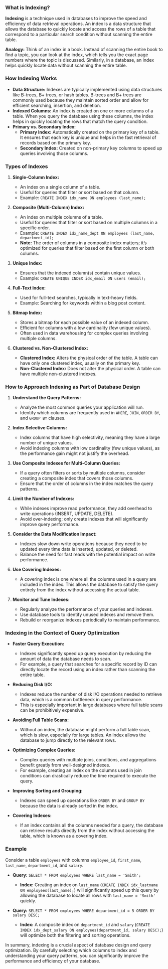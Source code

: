 ### What is Indexing?

**Indexing** is a technique used in databases to improve the speed and efficiency of data retrieval operations. An index is a data structure that allows the database to quickly locate and access the rows of a table that correspond to a particular search condition without scanning the entire table.

**Analogy:** Think of an index in a book. Instead of scanning the entire book to find a topic, you can look at the index, which tells you the exact page numbers where the topic is discussed. Similarly, in a database, an index helps quickly locate data without scanning the entire table.

### How Indexing Works

- **Data Structure:** Indexes are typically implemented using data structures like B-trees, B+ trees, or hash tables. B-trees and B+ trees are commonly used because they maintain sorted order and allow for efficient searching, insertion, and deletion.
- **Indexed Columns:** An index is created on one or more columns of a table. When you query the database using these columns, the index helps in quickly locating the rows that match the query condition.
- **Primary vs. Secondary Index:** 
  - **Primary Index:** Automatically created on the primary key of a table. It ensures that each key is unique and helps in the fast retrieval of records based on the primary key.
  - **Secondary Index:** Created on non-primary key columns to speed up queries involving those columns.

### Types of Indexes

1. **Single-Column Index:**
   - An index on a single column of a table.
   - Useful for queries that filter or sort based on that column.
   - Example: `CREATE INDEX idx_name ON employees (last_name);`

2. **Composite (Multi-Column) Index:**
   - An index on multiple columns of a table.
   - Useful for queries that filter or sort based on multiple columns in a specific order.
   - Example: `CREATE INDEX idx_name_dept ON employees (last_name, department_id);`
   - **Note:** The order of columns in a composite index matters; it’s optimized for queries that filter based on the first column or both columns.

3. **Unique Index:**
   - Ensures that the indexed column(s) contain unique values.
   - Example: `CREATE UNIQUE INDEX idx_email ON users (email);`

4. **Full-Text Index:**
   - Used for full-text searches, typically in text-heavy fields.
   - Example: Searching for keywords within a blog post content.

5. **Bitmap Index:**
   - Stores a bitmap for each possible value of an indexed column.
   - Efficient for columns with a low cardinality (few unique values).
   - Often used in data warehousing for complex queries involving multiple columns.

6. **Clustered vs. Non-Clustered Index:**
   - **Clustered Index:** Alters the physical order of the table. A table can have only one clustered index, usually on the primary key.
   - **Non-Clustered Index:** Does not alter the physical order. A table can have multiple non-clustered indexes.

### How to Approach Indexing as Part of Database Design

1. **Understand the Query Patterns:**
   - Analyze the most common queries your application will run.
   - Identify which columns are frequently used in `WHERE`, `JOIN`, `ORDER BY`, and `GROUP BY` clauses.

2. **Index Selective Columns:**
   - Index columns that have high selectivity, meaning they have a large number of unique values.
   - Avoid indexing columns with low cardinality (few unique values), as the performance gain might not justify the overhead.

3. **Use Composite Indexes for Multi-Column Queries:**
   - If a query often filters or sorts by multiple columns, consider creating a composite index that covers those columns.
   - Ensure that the order of columns in the index matches the query patterns.

4. **Limit the Number of Indexes:**
   - While indexes improve read performance, they add overhead to write operations (INSERT, UPDATE, DELETE).
   - Avoid over-indexing; only create indexes that will significantly improve query performance.

5. **Consider the Data Modification Impact:**
   - Indexes slow down write operations because they need to be updated every time data is inserted, updated, or deleted.
   - Balance the need for fast reads with the potential impact on write performance.

6. **Use Covering Indexes:**
   - A covering index is one where all the columns used in a query are included in the index. This allows the database to satisfy the query entirely from the index without accessing the actual table.

7. **Monitor and Tune Indexes:**
   - Regularly analyze the performance of your queries and indexes.
   - Use database tools to identify unused indexes and remove them.
   - Rebuild or reorganize indexes periodically to maintain performance.

### Indexing in the Context of Query Optimization

- **Faster Query Execution:**
  - Indexes significantly speed up query execution by reducing the amount of data the database needs to scan.
  - For example, a query that searches for a specific record by ID can directly locate the record using an index rather than scanning the entire table.

- **Reducing Disk I/O:**
  - Indexes reduce the number of disk I/O operations needed to retrieve data, which is a common bottleneck in query performance.
  - This is especially important in large databases where full table scans can be prohibitively expensive.

- **Avoiding Full Table Scans:**
  - Without an index, the database might perform a full table scan, which is slow, especially for large tables. An index allows the database to jump directly to the relevant rows.
  
- **Optimizing Complex Queries:**
  - Complex queries with multiple joins, conditions, and aggregations benefit greatly from well-designed indexes.
  - For example, creating an index on the columns used in join conditions can drastically reduce the time required to execute the query.

- **Improving Sorting and Grouping:**
  - Indexes can speed up operations like `ORDER BY` and `GROUP BY` because the data is already sorted in the index.
  
- **Covering Indexes:**
  - If an index contains all the columns needed for a query, the database can retrieve results directly from the index without accessing the table, which is known as a covering index.

### Example

Consider a table `employees` with columns `employee_id`, `first_name`, `last_name`, `department_id`, and `salary`.

- **Query:** `SELECT * FROM employees WHERE last_name = 'Smith';`
  - **Index:** Creating an index on `last_name` (`CREATE INDEX idx_lastname ON employees(last_name);`) will significantly speed up this query by allowing the database to locate all rows with `last_name = 'Smith'` quickly.

- **Query:** `SELECT * FROM employees WHERE department_id = 5 ORDER BY salary DESC;`
  - **Index:** A composite index on `department_id` and `salary` (`CREATE INDEX idx_dept_salary ON employees(department_id, salary DESC);`) will optimize both the filtering and sorting operations.

In summary, indexing is a crucial aspect of database design and query optimization. By carefully selecting which columns to index and understanding your query patterns, you can significantly improve the performance and efficiency of your database.